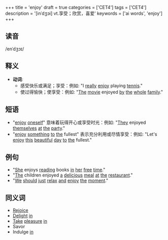 +++
title = 'enjoy'
draft = true
categories = ['CET4']
tags = ['CET4']
description = '[inˈdʒɔi] vt.享受；欣赏，喜爱'
keywords = ['ai words', 'enjoy']
+++

## 读音
/enˈdʒɔɪ/

## 释义
- **动词**: 
    - 感受快乐或满足；享受：例如: "I [really](/zh/post/really/) [enjoy](/zh/post/enjoy/) playing [tennis](/zh/post/tennis/)."
    - 使过得愉快；使享受：例如: "[The](/zh/post/the/) [movie](/zh/post/movie/) enjoyed [by](/zh/post/by/) [the](/zh/post/the/) [whole](/zh/post/whole/) [family](/zh/post/family/)."

## 短语
- "[enjoy](/zh/post/enjoy/) [oneself](/zh/post/oneself/)" 意味着玩得开心或享受时光：例如: "[They](/zh/post/they/) enjoyed [themselves](/zh/post/themselves/) [at](/zh/post/at/) [the](/zh/post/the/) [party](/zh/post/party/)."
- "[enjoy](/zh/post/enjoy/) [something](/zh/post/something/) [to](/zh/post/to/) [the](/zh/post/the/) fullest" 表示充分利用或尽情享受：例如: "Let's [enjoy](/zh/post/enjoy/) [this](/zh/post/this/) [beautiful](/zh/post/beautiful/) [day](/zh/post/day/) [to](/zh/post/to/) [the](/zh/post/the/) fullest."

## 例句
- "[She](/zh/post/she/) enjoys [reading](/zh/post/reading/) books [in](/zh/post/in/) [her](/zh/post/her/) [free](/zh/post/free/) [time](/zh/post/time/)."
- "[The](/zh/post/the/) children enjoyed [a](/zh/post/a/) [delicious](/zh/post/delicious/) [meal](/zh/post/meal/) [at](/zh/post/at/) [the](/zh/post/the/) [restaurant](/zh/post/restaurant/)."
- "[We](/zh/post/we/) [should](/zh/post/should/) [just](/zh/post/just/) [relax](/zh/post/relax/) [and](/zh/post/and/) [enjoy](/zh/post/enjoy/) [the](/zh/post/the/) [moment](/zh/post/moment/)."

## 同义词
- [Rejoice](/zh/post/rejoice/)
- [Delight](/zh/post/delight/) [in](/zh/post/in/)
- [Take](/zh/post/take/) [pleasure](/zh/post/pleasure/) [in](/zh/post/in/)
- Savor
- Indulge [in](/zh/post/in/)
